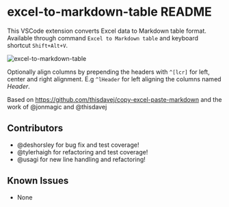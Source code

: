 # excel-to-markdown-table README

This VSCode extension converts Excel data to Markdown table format. Available through command `Excel to Markdown table` and keyboard shortcut `Shift+Alt+V`.

![excel-to-markdown-table](https://user-images.githubusercontent.com/1297882/35767301-2fd0c490-08ea-11e8-89d7-933238fed3f2.gif)

Optionally align columns by prepending the headers with `^[lcr]` for left, center and right alignment. E.g `^lHeader` for left aligning the columns named *Header*.

Based on https://github.com/thisdavej/copy-excel-paste-markdown and the work of @jonmagic and @thisdavej

## Contributors
* @deshorsley for bug fix and test coverage!
* @tylerhaigh for refactoring and test coverage!
* @usagi for new line handling and refactoring!

## Known Issues
* None